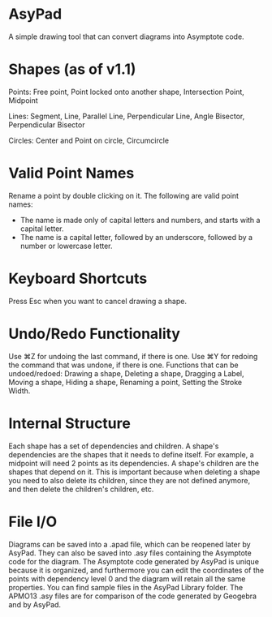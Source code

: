 # AsyPad
A simple drawing tool that can convert diagrams into Asymptote code.

# Shapes (as of v1.1)
Points: Free point, Point locked onto another shape, Intersection Point, Midpoint

Lines: Segment, Line, Parallel Line, Perpendicular Line, Angle Bisector, Perpendicular Bisector

Circles: Center and Point on circle, Circumcircle

# Valid Point Names
Rename a point by double clicking on it.
The following are valid point names:
- The name is made only of capital letters and numbers, and starts with a capital letter.
- The name is a capital letter, followed by an underscore, followed by a number or lowercase letter.

# Keyboard Shortcuts
Press Esc when you want to cancel drawing a shape.

# Undo/Redo Functionality
Use ⌘Z for undoing the last command, if there is one.
Use ⌘Y for redoing the command that was undone, if there is one.
Functions that can be undoed/redoed: Drawing a shape, Deleting a shape, Dragging a Label, Moving a shape, Hiding a shape, Renaming a point, Setting the Stroke Width.

# Internal Structure
Each shape has a set of dependencies and children. A shape's dependencies are the shapes that it needs to define itself. For example, a midpoint will need 2 points as its dependencies. A shape's children are the shapes that depend on it. This is important because when deleting a shape you need to also delete its children, since they are not defined anymore, and then delete the children's children, etc. 

# File I/O
Diagrams can be saved into a .apad file, which can be reopened later by AsyPad. They can also be saved into .asy files containing the Asymptote code for the diagram. The Asymptote code generated by AsyPad is unique because it is organized, and furthermore you can edit the coordinates of the points with dependency level 0 and the diagram will retain all the same properties. You can find sample files in the AsyPad Library folder. The APMO13 .asy files are for comparison of the code generated by Geogebra and by AsyPad.
